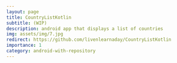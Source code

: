 ```yaml
---
layout: page
title: CountryListKotlin
subtitle: (WIP)
description: android app that displays a list of countries
img: assets/img/7.jpg
redirect: https://github.com/livenlearnaday/CountryListKotlin
importance: 1
category: android-with-repository
---
```

